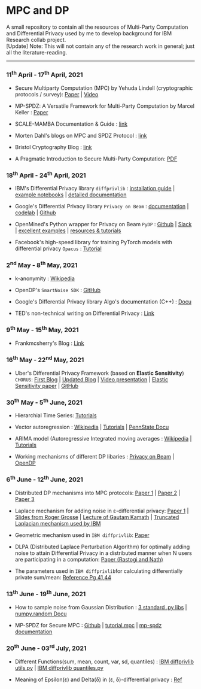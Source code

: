 # MPC and DP
A small repository to contain all the resources of Multi-Party Computation and Differential Privacy used by me to develop background for IBM Research collab project. \
[Update] Note: This will not contain any of the research work in general; just all the literature-reading.

----------------------------------------------------------------------------------------------------------------------------------


### 11<sup>th</sup> April - 17<sup>th</sup> April, 2021

* Secure Multiparty Computation (MPC) by Yehuda Lindell (cryptographic protocols / survey): [Paper](https://eprint.iacr.org/2020/300.pdf) |
                                                                                            [Video](https://youtu.be/Li2QJ8yImoY)

* MP-SPDZ: A Versatile Framework for Multi-Party Computation by Marcel Keller : [Paper](https://eprint.iacr.org/2020/521.pdf)

* SCALE-MAMBA Documentation & Guide : [link](https://homes.esat.kuleuven.be/~nsmart/SCALE/)
                                                                                            
* Morten Dahl's blogs on MPC and SPDZ Protocol : [link](https://mortendahl.github.io/2017/09/10/the-spdz-protocol-part2/)

* Bristol Cryptography Blog : [link](https://bristolcrypto.blogspot.com/2016/10/what-is-spdz-part-1-mpc-circuit.html)

* A Pragmatic Introduction to Secure Multi-Party Computation: [PDF](https://securecomputation.org/docs/pragmaticmpc.pdf)


### 18<sup>th</sup> April - 24<sup>th</sup> April, 2021

* IBM's Differential Privacy library `diffprivlib` : [installation guide](https://github.com/IBM/differential-privacy-library) | 
                                                     [example notebooks](https://github.com/IBM/differential-privacy-library/tree/main/notebooks) | 
                                                     [detailed documentation](https://diffprivlib.readthedocs.io/en/latest/)
                                                     
* Google's Differential Privacy library `Privacy on Beam` : [documentation](https://opensource.googleblog.com/2020/06/expanding-our-differential-privacy.html) | 
                                                     [codelab](https://codelabs.developers.google.com/codelabs/privacy-on-beam/#0) |
                                                     [Github](https://github.com/google/differential-privacy)

* OpenMined's Python wrapper for Privacy on Beam `PyDP` : [Github](https://github.com/OpenMined/PyDP) | 
                                                          [Slack](https://openmined.slack.com/join/shared_invite/zt-p8y1423n-SYC4uwI2yUHj4gSlHbslAw#/) |
                                                          [excellent examples](https://github.com/OpenMined/PyDP/tree/dev/examples) | 
                                                          [resources & tutorials](https://github.com/OpenMined/PyDP/blob/dev/resources.md)
                                                          
* Facebook's high-speed library for training PyTorch models with differential privacy `Opacus` : [Tutorial](https://opacus.ai/tutorials/)


### 2<sup>nd</sup> May - 8<sup>th</sup> May, 2021

* k-anonymity : [Wikipedia](https://en.wikipedia.org/wiki/K-anonymity)

* OpenDP's `SmartNoise SDK` : [GitHub](https://github.com/opendp/smartnoise-sdk)

* Google's Differential Privacy library Algo's documentation (C++) : [Docu](https://github.com/google/differential-privacy/tree/main/cc/docs)

* TED's non-technical writing on Differential Privacy : [Link](https://desfontain.es/privacy/differential-privacy-awesomeness.html)


### 9<sup>th</sup> May - 15<sup>th</sup> May, 2021

*  Frankmcsherry's Blog  : [Link](https://github.com/frankmcsherry/blog/blob/master/posts/2016-02-06.md)


### 16<sup>th</sup> May - 22<sup>nd</sup> May, 2021

*  Uber's Differential Privacy Framework (based on **Elastic Sensitivity**) `CHORUS`: [First Blog](https://medium.com/uber-security-privacy/differential-privacy-open-source-7892c82c42b6) | 
                                                          [Updated Blog](https://medium.com/uber-security-privacy/uber-open-source-differential-privacy-57f31e85c57a) |
                                                          [Video presentation](https://www.usenix.org/conference/enigma2018/presentation/ensigns) | 
                                                          [Elastic Sensitivity paper](https://arxiv.org/pdf/1706.09479.pdf) | 
                                                          [GitHub](https://github.com/uber-archive/sql-differential-privacy)
                                                          
                                                          
### 30<sup>th</sup> May - 5<sup>th</sup> June, 2021

*  Hierarchial Time Series: [Tutorials](https://medium.com/opex-analytics/hierarchical-time-series-101-734a3da15426)

*  Vector autoregression : [Wikipedia](https://en.wikipedia.org/wiki/Vector_autoregression) | 
                           [Tutorials](https://otexts.com/fpp2/VAR.html) | 
                           [PennState Docu](https://online.stat.psu.edu/stat510/lesson/11/11.2)

* ARIMA model (Autoregressive Integrated moving averages : [Wikipedia](https://en.wikipedia.org/wiki/Autoregressive_integrated_moving_average) | 
                                                           [Tutorials](https://otexts.com/fpp2/non-seasonal-arima.html)
                                                           

* Working mechanisms of different DP libaries : [Privacy on Beam](https://github.com/google/differential-privacy/blob/main/cc/docs/algorithms/bounded-sum.md) | 
                                                [OpenDP](https://github.com/opendp/smartnoise-samples/blob/master/analysis/basic_data_analysis.ipynb)


### 6<sup>th</sup> June - 12<sup>th</sup> June, 2021

*  Distributed DP mechanisms into MPC protocols: [Paper 1](https://www.usenix.org/system/files/sec20-bohler.pdf) | 
                                                 [Paper 2](http://elaineshi.com/docs/ndss2011.pdf) | 
                                                 [Paper 3](https://www.researchgate.net/profile/Vibhor-Rastogi/publication/221213330_Differentially_private_aggregation_of_distributed_time-series_with_transformation_and_encryption/links/54f562f50cf2ba615065cdb1/Differentially-private-aggregation-of-distributed-time-series-with-transformation-and-encryption.pdf)
                                                 
*  Laplace mechanism for adding noise in ε-differential privacy: [Paper 1](https://privacytools.seas.harvard.edu/files/privacytools/files/the_algorithmic_foundations_of_differential_privacy_0.pdf) | 
                                                 [Slides from Roger Grosse](https://www.cs.toronto.edu/~rgrosse/courses/csc2515_2019/slides/lec11-slides.pdf) | 
                                                 [Lecture of Gautam Kamath](https://www.youtube.com/watch?v=IGQe9BN1TZs) | 
                                                 [Truncated Laplacian mechanism used by IBM](https://arxiv.org/pdf/1810.00877v1.pdf)

*  Geometric mechanism used in `IBM diffprivlib`: [Paper](https://arxiv.org/pdf/0811.2841.pdf)

*  DLPA (Distributed Laplace Perturbation Algorithm) for optimally adding noise to attain Differential Privacy in a distributed manner when N users are participating in a computation: [Paper (Rastogi and Nath)](https://www.researchgate.net/profile/Vibhor-Rastogi/publication/221213330_Differentially_private_aggregation_of_distributed_time-series_with_transformation_and_encryption/links/54f562f50cf2ba615065cdb1/Differentially-private-aggregation-of-distributed-time-series-with-transformation-and-encryption.pdf)

*  The parameters used in `IBM diffprivlib`for calculating differentially private sum/mean: [Reference Pg 41,44](https://diffprivlib.readthedocs.io/_/downloads/en/latest/pdf/)


### 13<sup>th</sup> June - 19<sup>th</sup> June, 2021

*  How to sample noise from Gaussian Distribution : [3 standard .py libs](https://fanbuduke17.github.io/2020-08-27-How-to-Sample-from-Distributions-in-Python/) |
                                                     [numpy.random Docu](https://numpy.org/doc/stable/reference/random/generated/numpy.random.normal.html)

* MP-SPDZ for Secure MPC : [Github](https://github.com/data61/MP-SPDZ) | 
                           [tutorial.mpc](https://github.com/data61/MP-SPDZ/blob/master/Programs/Source/tutorial.mpc) | 
                           [mp-spdz documentation](https://mp-spdz.readthedocs.io/en/latest/Compiler.html#module-Compiler.types)
                           
                          
### 20<sup>th</sup> June - 03<sup>rd</sup> July, 2021

*  Different Functions(sum, mean, count, var, sd, quantiles) : [IBM diffprivlib utils.py](https://github.com/IBM/differential-privacy-library/blob/4d48efb6d6086c57d1b813b76b2755c87735d5d8/diffprivlib/tools/utils.py) |
                                                     [IBM diffprivlib quantiles.py](https://github.com/IBM/differential-privacy-library/blob/4d48efb6d6086c57d1b813b76b2755c87735d5d8/diffprivlib/tools/quantiles.py)

* Meaning of Epsilon(ε) and Delta(δ) in (ε, δ)-differential privacy : [Ref](https://medium.com/@shaistha24/differential-privacy-definition-bbd638106242)
